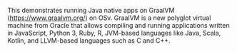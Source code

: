 This demonstrates running Java native apps on GraalVM (https://www.graalvm.org/)
on OSv. 
GraalVM is a new polyglot virtual machine from Oracle that
allows compiling and running applications written in JavaScript, Python 3, 
Ruby, R, JVM-based languages like Java, Scala, Kotlin, and LLVM-based
languages such as C and C++.
